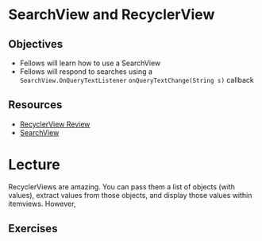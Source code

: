 # SearchView and RecyclerView

## Objectives
* Fellows will learn how to use a SearchView
* Fellows will respond to searches using a `SearchView.OnQueryTextListener` `onQueryTextChange(String s)` callback

## Resources
* [RecyclerView Review](https://github.com/joinpursuit/Pursuit-Core-Android/blob/master/cohort_5.4/unit_02/02_20_recyclerview_review.md)
* [SearchView](https://developer.android.com/reference/android/widget/SearchView)

# Lecture

RecyclerViews are amazing. You can pass them a list of objects (with values), extract values from those objects, and display those values within itemviews. However, 

## Exercises
